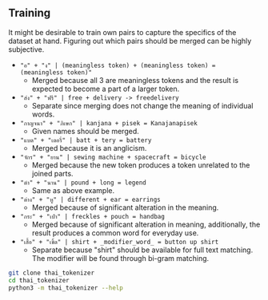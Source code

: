 ## Training

It might be desirable to train own pairs to capture the specifics of the dataset at hand. Figuring out which pairs should be merged can be highly subjective.

- `"อ" + "ง" | (meaningless token) + (meaningless token) = (meaningless token)"`
  - Merged because all 3 are meaningless tokens and the result is expected to become a part of a larger token.
- `"ส่ง" + "ฟรี" | free + delivery -> freedelivery`
  - Separate since merging does not change the meaning of individual words.
- `"กาญจนา" + "ภิเษก" | kanjana + pisek = Kanajanapisek`
  - Given names should be merged.
- `"แบต" + "เตอรี่" | batt + tery = battery`
  - Merged because it is an anglicism.
- `"จักร" + "ยาน" | sewing machine + spacecraft = bicycle`  
  - Merged because the new token produces a token unrelated to the joined parts.
- `"ตำ" + "นาน" | pound + long = legend`
  - Same as above example.
- `"ต่าง" + "หู" | different + ear = earrings`
  - Merged because of significant alteration in the meaning.
- `"กระ" + "เป๋า" | freckles + pouch = handbag`
  - Merged because of significant alteration in meaning, additionally, the result produces a common word for everyday use.
- `"เสื้อ" + "เชิ้ต" | shirt + _modifier_word_ = button up shirt`
  - Separate because "shirt" should be available for full text matching. The modifier will be found through bi-gram matching.

```bash
git clone thai_tokenizer
cd thai_tokenizer
python3 -m thai_tokenizer --help
```